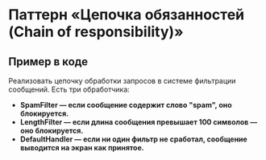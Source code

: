 # Паттерн «Цепочка обязанностей (Chain of responsibility)»
## Пример в коде
Реализовать цепочку обработки запросов в системе фильтрации сообщений. Есть три обработчика:
- **SpamFilter — если сообщение содержит слово "spam", оно блокируется.**
- **LengthFilter — если длина сообщения превышает 100 символов — оно блокируется.**
- **DefaultHandler — если ни один фильтр не сработал, сообщение выводится на экран как принятое.**
